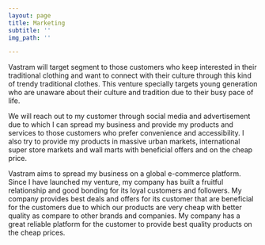 ```yaml
---
layout: page
title: Marketing
subtitle: ''
img_path: ''

---
```

Vastram will target segment to those customers who keep interested in their traditional clothing and want to connect with their culture through this kind of trendy traditional clothes. This venture specially targets young generation who are unaware about their culture and tradition due to their busy pace of life.

We will reach out to my customer through social media and advertisement due to which I can spread my business and provide my products and services to those customers who prefer convenience and accessibility. I also try to provide my products in massive urban markets, international super store markets and wall marts with beneficial offers and on the cheap price.

Vastram aims to spread my business on a global e-commerce platform. Since I have launched my venture, my company has built a fruitful relationship and good bonding for its loyal customers and followers. My company provides best deals and offers for its customer that are beneficial for the customers due to which our products are very cheap with better quality as compare to other brands and companies. My company has a great reliable platform for the customer to provide best quality products on the cheap prices.
